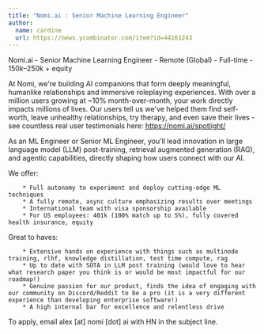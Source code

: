 ```yaml
---
title: "Nomi.ai : Senior Machine Learning Engineer"
author:
  name: cardine
  url: https://news.ycombinator.com/item?id=44161243
---
```


<JobNavigation />

Nomi.ai - Senior Machine Learning Engineer - Remote (Global) - Full-time - $150k–$250k + equity

At Nomi, we&#x27;re building AI companions that form deeply meaningful, humanlike relationships and immersive roleplaying experiences. With over a million users growing at ~10% month-over-month, your work directly impacts millions of lives. Our users tell us we&#x27;ve helped them find self-worth, leave unhealthy relationships, try therapy, and even save their lives - see countless real user testimonials here: <a href="https:&#x2F;&#x2F;nomi.ai&#x2F;spotlight&#x2F;" rel="nofollow">https:&#x2F;&#x2F;nomi.ai&#x2F;spotlight&#x2F;</a>

As an ML Engineer or Senior ML Engineer, you&#x27;ll lead innovation in large language model (LLM) post-training, retrieval augmented generation (RAG), and agentic capabilities, directly shaping how users connect with our AI.

We offer:

<pre><code>    * Full autonomy to experiment and deploy cutting-edge ML techniques
    * A fully remote, async culture emphasizing results over meetings
    * International team with visa sponsorship available
    * For US employees: 401k (100% match up to 5%), fully covered health insurance, equity
</code></pre>
Great to haves:

<pre><code>    * Extensive hands on experience with things such as multinode training, rlhf, knowledge distillation, test time compute, rag
    * Up to date with SOTA in LLM post training (would love to hear what research paper you think is or would be most impactful for our roadmap!)
    * Genuine passion for our product, finds the idea of engaging with our community on Discord&#x2F;Reddit to be a pro (it is a very different experience than developing enterprise software!)
    * A high internal bar for excellence and relentless drive
</code></pre>
To apply, email alex [at] nomi [dot] ai with HN in the subject line.
<JobApplication />
